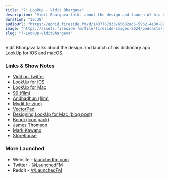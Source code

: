 ```yaml
---
title: "7: LookUp - Vidit Bhargava"
description: "Vidit Bhargava talks about the design and launch of his dictionary app LookUp for iOS and macOS."
duration: "39:38"
audioUrl: "https://aphid.fireside.fm/d/1437767933/65632ad5-59b2-4e30-82d1-13845dce07dd/6372c61d-6316-4cce-a842-b04fe3e2fe44.mp3"
image: "https://assets.fireside.fm/file/fireside-images-2024/podcasts/images/6/65632ad5-59b2-4e30-82d1-13845dce07dd/episodes/6/6372c61d-6316-4cce-a842-b04fe3e2fe44/cover.jpg?v=1"
slug: "7-LookUp-ViditBhargava"
---
```


<p>Vidit Bhargava talks about the design and launch of his dictionary app LookUp for iOS and macOS.</p>

<h3>Links &amp; Show Notes</h3>

<ul>
<li><a href="https://twitter.com/viditb" rel="nofollow">Vidit on Twitter</a></li>
<li><a href="https://apps.apple.com/us/app/lookup-an-elegant-dictionary/id872564448" rel="nofollow">LookUp for iOS</a></li>
<li><a href="https://apps.apple.com/us/app/lookup-english-dictionary/id1476163639?mt=12" rel="nofollow">LookUp for Mac</a></li>
<li><a href="https://en.wikipedia.org/wiki/99_(2009_film)" rel="nofollow">99 (film)</a></li>
<li><a href="https://www.imdb.com/title/tt8108198/?ref_=ttls_li_tt" rel="nofollow">Andhadhun (film)</a></li>
<li><a href="http://www.mvdittechbook.com" rel="nofollow">Mvdit (e-zine)</a></li>
<li><a href="https://apps.apple.com/in/app/vectorpad-image-vectorisation/id1453385046" rel="nofollow">VectorPad</a></li>
<li><a href="https://medium.com/lookup-design/designing-lookup-for-macos-bf5b8fea1a01" rel="nofollow">Designing LookUp for Mac (blog post)</a></li>
<li><a href="https://medium.com/@viditb/introducing-bondi-macos-icons-f5c79f18a7fb" rel="nofollow">Bondi (icon pack)</a></li>
<li><a href="https://twitter.com/jamesthomson?ref_src=twsrc%5Egoogle%7Ctwcamp%5Eserp%7Ctwgr%5Eauthor" rel="nofollow">James Thomson</a></li>
<li><a href="https://twitter.com/markkawano?lang=en" rel="nofollow">Mark Kawano</a></li>
<li><a href="https://techcrunch.com/2014/06/18/apple-design-award-winner-storehouse-gets-serious-about-discovery-and-identity/" rel="nofollow">Storehouse</a></li>
</ul>

<h3>More Launched</h3>

<ul>
<li>Website - <a href="https://launchedfm.com" rel="nofollow">launchedfm.com</a></li>
<li>Twitter - <a href="https://twitter.com/launchedfm" rel="nofollow">@LaunchedFM</a></li>
<li>Reddit - <a href="https://www.reddit.com/r/LaunchedFM/" rel="nofollow">/r/LaunchedFM</a></li>
</ul>
